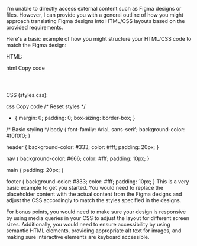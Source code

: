  I'm unable to directly access external content such as Figma designs or files. However, I can provide you with a general outline of how you might approach translating Figma designs into HTML/CSS layouts based on the provided requirements.

Here's a basic example of how you might structure your HTML/CSS code to match the Figma design:

HTML:

html
Copy code
<!DOCTYPE html>
<html lang="en">
<head>
    <meta charset="UTF-8">
    <meta name="viewport" content="width=device-width, initial-scale=1.0">
    <title>Responsive and Accessible Design</title>
    <link rel="stylesheet" href="styles.css">
</head>
<body>
    <header>
        <!-- Header content here -->
    </header>
    <nav>
        <!-- Navigation content here -->
    </nav>
    <main>
        <!-- Main content here -->
    </main>
    <footer>
        <!-- Footer content here -->
    </footer>
</body>
</html>
CSS (styles.css):

css
Copy code
/* Reset styles */
* {
    margin: 0;
    padding: 0;
    box-sizing: border-box;
}

/* Basic styling */
body {
    font-family: Arial, sans-serif;
    background-color: #f0f0f0;
}

header {
    background-color: #333;
    color: #fff;
    padding: 20px;
}

nav {
    background-color: #666;
    color: #fff;
    padding: 10px;
}

main {
    padding: 20px;
}

footer {
    background-color: #333;
    color: #fff;
    padding: 10px;
}
This is a very basic example to get you started. You would need to replace the placeholder content with the actual content from the Figma designs and adjust the CSS accordingly to match the styles specified in the designs.

For bonus points, you would need to make sure your design is responsive by using media queries in your CSS to adjust the layout for different screen sizes. Additionally, you would need to ensure accessibility by using semantic HTML elements, providing appropriate alt text for images, and making sure interactive elements are keyboard accessible.







